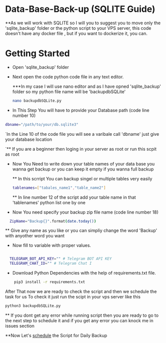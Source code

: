 # Data-Base-Back-up (SQLITE Guide)
 **As we will work with SQLITE so I will you to suggest you to move only the 'sqlite_backup' folder or the python script to your VPS server,
 this code doesn't have any docker file , but if you want to dockerize it, you can.
<h1>Getting Started</h1>

- Open 'sqlite_backup' folder
- Next open the code python code file in any text editor.

  ***In my case I will use nano editor and as I have opned 'sqlite_backup' folder so my python file name will be 'backupdbSQLite'

   ```bash
   nano backupdbSQLite.py
   ```
- In This Step You will have to provide your Database path (code line number 10)

```bash
dbname="/path/to/your/db.sqlite3"
```
`In the Line 10 of the code file you will see a varibale call 'dbname' just give your database location

`** If you are a beginner then loging in your server as root or run this scpit as root 

- Now You Need to write down your table names of your data base you wanna  get backup or you can keep it empty if you wanna full backup

  ** In this scrript You can backup singel or multiple tables very easily

   ```bash
   tablenames=["tabales_name1","table_name2"]
   ```

   ** In line number 12 of the script add your table name in that 'tablenames' python list one by one
- Now You need specify your backup zip file name (code line number 18)

```bash
  ZipName="Backup{}".format(date.today())
```
** Give any name as you like or you can simpliy change the word 'Backup' with anyother word you want

- Now fill to variable with proper values.

```bash

  TELEGRAM_BOT_API_KEY="" # Telegram BOT API KEY
  TELEGRAM_CHAT_ID="" # Telegram Chat I

```

- Download Python Dependencies with the help of requirements.txt file.

```bash
    pip3 install -r requirements.txt
```
  
After That now we are ready to check the script and then we schedule the task for us
To check it just run the scipt in your vps server like this

```bash
python3 backupdbSQLite.py
```
 ** If you dont get any error while running script then you are ready to go to the next step to schedule it and if you get any error you can knock me in issues section
   
**Now Let's [schedule](../../schedule.md) the Script for Daily Backup
